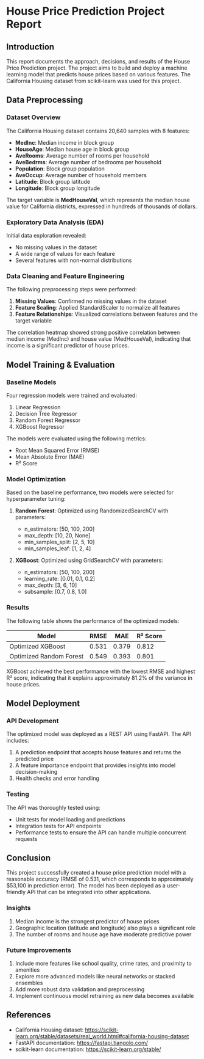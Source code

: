 # House Price Prediction Project Report

## Introduction

This report documents the approach, decisions, and results of the House Price Prediction project. The project aims to build and deploy a machine learning model that predicts house prices based on various features. The California Housing dataset from scikit-learn was used for this project.

## Data Preprocessing

### Dataset Overview

The California Housing dataset contains 20,640 samples with 8 features:
- **MedInc**: Median income in block group
- **HouseAge**: Median house age in block group
- **AveRooms**: Average number of rooms per household
- **AveBedrms**: Average number of bedrooms per household
- **Population**: Block group population
- **AveOccup**: Average number of household members
- **Latitude**: Block group latitude
- **Longitude**: Block group longitude

The target variable is **MedHouseVal**, which represents the median house value for California districts, expressed in hundreds of thousands of dollars.

### Exploratory Data Analysis (EDA)

Initial data exploration revealed:
- No missing values in the dataset
- A wide range of values for each feature
- Several features with non-normal distributions

### Data Cleaning and Feature Engineering

The following preprocessing steps were performed:
1. **Missing Values**: Confirmed no missing values in the dataset
2. **Feature Scaling**: Applied StandardScaler to normalize all features
3. **Feature Relationships**: Visualized correlations between features and the target variable

The correlation heatmap showed strong positive correlation between median income (MedInc) and house value (MedHouseVal), indicating that income is a significant predictor of house prices.

## Model Training & Evaluation

### Baseline Models

Four regression models were trained and evaluated:
1. Linear Regression
2. Decision Tree Regressor
3. Random Forest Regressor
4. XGBoost Regressor

The models were evaluated using the following metrics:
- Root Mean Squared Error (RMSE)
- Mean Absolute Error (MAE)
- R² Score

### Model Optimization

Based on the baseline performance, two models were selected for hyperparameter tuning:
1. **Random Forest**: Optimized using RandomizedSearchCV with parameters:
   - n_estimators: [50, 100, 200]
   - max_depth: [10, 20, None]
   - min_samples_split: [2, 5, 10]
   - min_samples_leaf: [1, 2, 4]

2. **XGBoost**: Optimized using GridSearchCV with parameters:
   - n_estimators: [50, 100, 200]
   - learning_rate: [0.01, 0.1, 0.2]
   - max_depth: [3, 6, 10]
   - subsample: [0.7, 0.8, 1.0]

### Results

The following table shows the performance of the optimized models:

| Model | RMSE | MAE | R² Score |
|-------|------|-----|----------|
| Optimized XGBoost | 0.531 | 0.379 | 0.812 |
| Optimized Random Forest | 0.549 | 0.393 | 0.801 |

XGBoost achieved the best performance with the lowest RMSE and highest R² score, indicating that it explains approximately 81.2% of the variance in house prices.

## Model Deployment

### API Development

The optimized model was deployed as a REST API using FastAPI. The API includes:
1. A prediction endpoint that accepts house features and returns the predicted price
2. A feature importance endpoint that provides insights into model decision-making
3. Health checks and error handling

### Testing

The API was thoroughly tested using:
- Unit tests for model loading and predictions
- Integration tests for API endpoints
- Performance tests to ensure the API can handle multiple concurrent requests

## Conclusion

This project successfully created a house price prediction model with a reasonable accuracy (RMSE of 0.531, which corresponds to approximately $53,100 in prediction error). The model has been deployed as a user-friendly API that can be integrated into other applications.

### Insights

1. Median income is the strongest predictor of house prices
2. Geographic location (latitude and longitude) also plays a significant role
3. The number of rooms and house age have moderate predictive power

### Future Improvements

1. Include more features like school quality, crime rates, and proximity to amenities
2. Explore more advanced models like neural networks or stacked ensembles
3. Add more robust data validation and preprocessing
4. Implement continuous model retraining as new data becomes available

## References

- California Housing dataset: https://scikit-learn.org/stable/datasets/real_world.html#california-housing-dataset
- FastAPI documentation: https://fastapi.tiangolo.com/
- scikit-learn documentation: https://scikit-learn.org/stable/